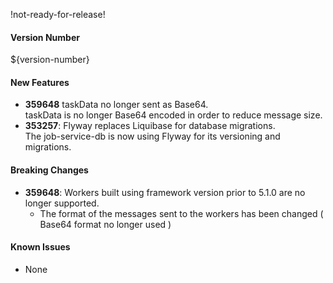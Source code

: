 !not-ready-for-release!

#### Version Number
${version-number}

#### New Features
- **359648** taskData no longer sent as Base64.  
    taskData is no longer Base64 encoded in order to reduce message size. 
- **353257**: Flyway replaces Liquibase for database migrations.  
    The job-service-db is now using Flyway for its versioning and migrations.

#### Breaking Changes
- **359648**: Workers built using framework version prior to 5.1.0 are no longer supported.
  - The format of the messages sent to the workers has been changed ( Base64 format no longer used )

#### Known Issues
- None
